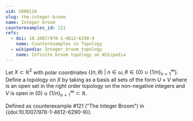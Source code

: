 ```yaml
---
uid: S000118
slug: the-integer-broom
name: Integer broom
counterexamples_id: 121
refs:
  - doi: 10.1007/978-1-4612-6290-9
    name: Counterexamples in Topology
  - wikipedia: Integer_broom_topology
    name: Infinite broom topology on Wikipedia
---
```

Let $X \subset \mathbb{R}^2$ with polar coordinates $\{(n,\theta)\ |\ n \in \omega, \theta \in \{0\} \cup \{1/n\}_{n=1}^\infty\}$. Define a topology on $X$ by taking as a basis all sets of the form $U \times V$ where is an open set in the right order topology on the non-negative integers and $V$ is open in $\{0\} \cup \{1/n\}_{n=1}^\infty \subset \mathbb{R}$.

Defined as counterexample #121 ("The Integer Broom")
in {{doi:10.1007/978-1-4612-6290-9}}.

